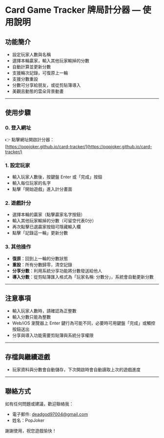 # Card Game Tracker 牌局計分器 — 使用說明

## 功能簡介

- 設定玩家人數與名稱  
- 選擇本輪贏家，輸入其他玩家輸掉的分數  
- 自動計算並更新分數  
- 支援輪次記錄，可復原上一輪  
- 支援分數重設  
- 分數可分享給朋友，或從剪貼簿導入  
- 美觀且動態的雲朵背景動畫  

---

## 使用步驟

### 0. 登入網址

👉 點擊網址開啟計分器：  
[https://popjoker.github.io/card-tracker/](https://popjoker.github.io/card-tracker/)

### 1. 設定玩家

- 輸入玩家人數後，按鍵盤 Enter 或「完成」按鈕  
- 輸入每位玩家的名字  
- 點擊「開始遊戲」進入計分畫面  

### 2. 遊戲計分

- 選擇本輪的贏家（點擊贏家名字按鈕）  
- 輸入其他玩家輸掉的分數（可留空代表0分）  
- 再次點擊已選贏家按鈕可隱藏輸入欄  
- 點擊「記錄這一輪」更新分數  

### 3. 其他操作

- **復原**：回到上一輪的分數狀態  
- **重設**：所有分數歸零，清空記錄  
- **分享分數**：利用系統分享功能將分數發送給他人  
- **導入分數**：從剪貼簿匯入格式為「玩家名稱: 分數分」，系統會自動更新分數  

---

## 注意事項

- 輸入玩家人數時，請確認為正整數  
- 輸入分數只能為整數  
- Web/iOS 瀏覽器上 Enter 鍵行為可能不同，必要時可用鍵盤「完成」或觸控按鈕送出  
- 分享與導入功能需要剪貼簿與系統分享權限  

---

## 存檔與繼續遊戲

- 玩家資料與分數會自動儲存，下次開啟時會自動讀取上次的遊戲進度  

---

## 聯絡方式

如有任何問題或建議，歡迎聯絡我：

- 電子郵件: deadgod97004@gmail.com
- 姓名：PopJoker

謝謝使用，祝您遊戲愉快！




